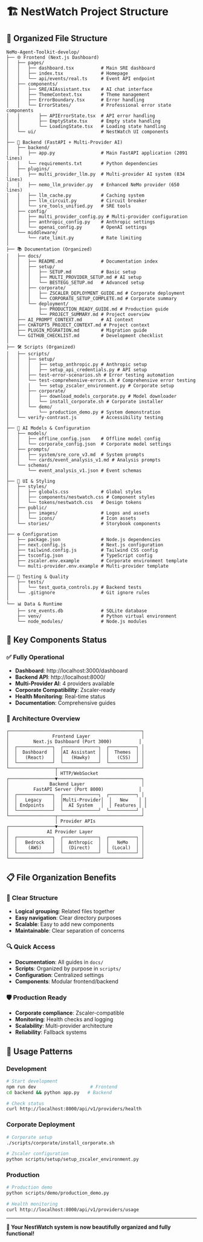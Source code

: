 # 🏗️ NestWatch Project Structure

## 📁 Organized File Structure

```
NeMo-Agent-Toolkit-develop/
├── 🌐 Frontend (Next.js Dashboard)
│   ├── pages/
│   │   ├── dashboard.tsx          # Main SRE dashboard
│   │   ├── index.tsx              # Homepage
│   │   └── api/events/real.ts     # Event API endpoint
│   ├── components/
│   │   ├── SRE/AIAssistant.tsx    # AI chat interface
│   │   ├── ThemeContext.tsx       # Theme management
│   │   ├── ErrorBoundary.tsx      # Error handling
│   │   └── ErrorStates/           # Professional error state components
│   │       ├── APIErrorState.tsx  # API error handling
│   │       ├── EmptyState.tsx     # Empty state handling
│   │       └── LoadingState.tsx   # Loading state handling
│   └── ui/                        # NestWatch UI components
│
├── 🔧 Backend (FastAPI + Multi-Provider AI)
│   ├── backend/
│   │   ├── app.py                 # Main FastAPI application (2091 lines)
│   │   └── requirements.txt       # Python dependencies
│   ├── plugins/
│   │   ├── multi_provider_llm.py  # Multi-provider AI system (834 lines)
│   │   ├── nemo_llm_provider.py   # Enhanced NeMo provider (650 lines)
│   │   ├── llm_cache.py           # Caching system
│   │   ├── llm_circuit.py         # Circuit breaker
│   │   └── sre_tools_unified.py   # SRE tools
│   ├── config/
│   │   ├── multi_provider_config.py # Multi-provider configuration
│   │   ├── anthropic_config.py    # Anthropic settings
│   │   └── openai_config.py       # OpenAI settings
│   └── middleware/
│       └── rate_limit.py          # Rate limiting
│
├── 📚 Documentation (Organized)
│   ├── docs/
│   │   ├── README.md              # Documentation index
│   │   ├── setup/
│   │   │   ├── SETUP.md           # Basic setup
│   │   │   ├── MULTI_PROVIDER_SETUP.md # AI setup
│   │   │   └── BESTEGG_SETUP.md   # Advanced setup
│   │   ├── corporate/
│   │   │   ├── ZSCALER_DEPLOYMENT_GUIDE.md # Corporate deployment
│   │   │   └── CORPORATE_SETUP_COMPLETE.md # Corporate summary
│   │   └── deployment/
│   │       ├── PRODUCTION_READY_GUIDE.md # Production guide
│   │       └── PROJECT_SUMMARY.md # Project overview
│   ├── AI_PROMPT_CONTEXT.md       # AI context
│   ├── CHATGPT5_PROJECT_CONTEXT.md # Project context
│   ├── PLUGIN_MIGRATION.md        # Migration guide
│   └── GITHUB_CHECKLIST.md        # Development checklist
│
├── 🛠️ Scripts (Organized)
│   ├── scripts/
│   │   ├── setup/
│   │   │   ├── setup_anthropic.py # Anthropic setup
│   │   │   ├── setup_api_credentials.py # API setup
│   │   ├── test-error-scenarios.sh # Error testing automation
│   │   └── test-comprehensive-errors.sh # Comprehensive error testing
│   │   │   └── setup_zscaler_environment.py # Corporate setup
│   │   ├── corporate/
│   │   │   ├── download_models_corporate.py # Model downloader
│   │   │   └── install_corporate.sh # Corporate installer
│   │   └── demo/
│   │       └── production_demo.py # System demonstration
│   └── verify-contrast.js         # Accessibility testing
│
├── 🤖 AI Models & Configuration
│   ├── models/
│   │   ├── offline_config.json    # Offline model config
│   │   └── corporate_config.json  # Corporate model settings
│   ├── prompts/
│   │   ├── system/sre_core_v3.md  # System prompts
│   │   └── cards/event_analysis_v1.md # Analysis prompts
│   └── schemas/
│       └── event_analysis_v1.json # Event schemas
│
├── 🎨 UI & Styling
│   ├── styles/
│   │   ├── globals.css            # Global styles
│   │   ├── components/nestwatch.css # Component styles
│   │   └── tokens/nestwatch.css   # Design tokens
│   ├── public/
│   │   ├── images/                # Logos and assets
│   │   └── icons/                 # Icon assets
│   └── stories/                   # Storybook components
│
├── ⚙️ Configuration
│   ├── package.json               # Node.js dependencies
│   ├── next.config.js             # Next.js configuration
│   ├── tailwind.config.js         # Tailwind CSS config
│   ├── tsconfig.json              # TypeScript config
│   ├── zscaler.env.example        # Corporate environment template
│   └── multi-provider.env.example # Multi-provider template
│
├── 🧪 Testing & Quality
│   ├── tests/
│   │   └── test_quota_controls.py # Backend tests
│   └── .gitignore                 # Git ignore rules
│
└── 📊 Data & Runtime
    ├── sre_events.db              # SQLite database
    ├── venv/                      # Python virtual environment
    └── node_modules/              # Node.js modules
```

## 🎯 Key Components Status

### ✅ **Fully Operational**
- **Dashboard**: http://localhost:3000/dashboard
- **Backend API**: http://localhost:8000/
- **Multi-Provider AI**: 4 providers available
- **Corporate Compatibility**: Zscaler-ready
- **Health Monitoring**: Real-time status
- **Documentation**: Comprehensive guides

### 🔧 **Architecture Overview**

```
┌─────────────────────────────────────────────────┐
│                Frontend Layer                   │
│         Next.js Dashboard (Port 3000)          │
│  ┌─────────────┐  ┌─────────────┐  ┌──────────┐ │
│  │  Dashboard  │  │AI Assistant │  │  Themes  │ │
│  │   (React)   │  │   (Hawky)   │  │   (CSS)  │ │
│  └─────────────┘  └─────────────┘  └──────────┘ │
└─────────────────┬───────────────────────────────┘
                  │ HTTP/WebSocket
┌─────────────────▼───────────────────────────────┐
│               Backend Layer                     │
│         FastAPI Server (Port 8000)             │
│  ┌─────────────┐  ┌─────────────┐  ┌──────────┐ │
│  │   Legacy    │  │Multi-Provider│  │   New    │ │
│  │ Endpoints   │  │  AI System   │  │ Features │ │
│  └─────────────┘  └─────────────┘  └──────────┘ │
└─────────────────┬───────────────────────────────┘
                  │ Provider APIs
┌─────────────────▼───────────────────────────────┐
│              AI Provider Layer                  │
│  ┌─────────────┐  ┌─────────────┐  ┌──────────┐ │
│  │   Bedrock   │  │  Anthropic  │  │   NeMo   │ │
│  │    (AWS)    │  │  (Direct)   │  │ (Local)  │ │
│  └─────────────┘  └─────────────┘  └──────────┘ │
└─────────────────────────────────────────────────┘
```

## 📋 **File Organization Benefits**

### 🎯 **Clear Structure**
- **Logical grouping**: Related files together
- **Easy navigation**: Clear directory purposes
- **Scalable**: Easy to add new components
- **Maintainable**: Clear separation of concerns

### 🔍 **Quick Access**
- **Documentation**: All guides in `docs/`
- **Scripts**: Organized by purpose in `scripts/`
- **Configuration**: Centralized settings
- **Components**: Modular frontend/backend

### 🛡️ **Production Ready**
- **Corporate compliance**: Zscaler-compatible
- **Monitoring**: Health checks and logging
- **Scalability**: Multi-provider architecture
- **Reliability**: Fallback systems

## 🚀 **Usage Patterns**

### **Development**
```bash
# Start development
npm run dev                    # Frontend
cd backend && python app.py   # Backend

# Check status
curl http://localhost:8000/api/v1/providers/health
```

### **Corporate Deployment**
```bash
# Corporate setup
./scripts/corporate/install_corporate.sh

# Zscaler configuration
python scripts/setup/setup_zscaler_environment.py
```

### **Production**
```bash
# Production demo
python scripts/demo/production_demo.py

# Health monitoring
curl http://localhost:8000/api/v1/providers/usage
```

---

**🎉 Your NestWatch system is now beautifully organized and fully functional!**
